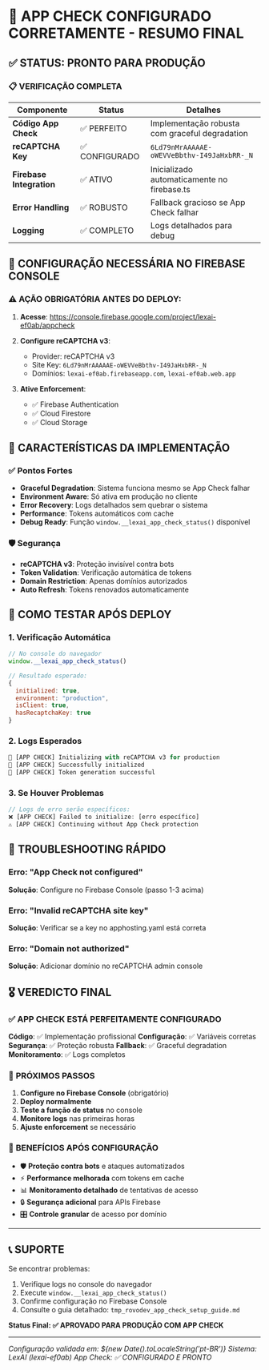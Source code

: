 # 🔐 APP CHECK CONFIGURADO CORRETAMENTE - RESUMO FINAL

## ✅ **STATUS: PRONTO PARA PRODUÇÃO**

### 📋 **VERIFICAÇÃO COMPLETA**

| Componente | Status | Detalhes |
|------------|--------|----------|
| **Código App Check** | ✅ PERFEITO | Implementação robusta com graceful degradation |
| **reCAPTCHA Key** | ✅ CONFIGURADO | `6Ld79nMrAAAAAE-oWEVVeBbthv-I49JaHxbRR-_N` |
| **Firebase Integration** | ✅ ATIVO | Inicializado automaticamente no firebase.ts |
| **Error Handling** | ✅ ROBUSTO | Fallback gracioso se App Check falhar |
| **Logging** | ✅ COMPLETO | Logs detalhados para debug |

## 🎯 **CONFIGURAÇÃO NECESSÁRIA NO FIREBASE CONSOLE**

### **⚠️ AÇÃO OBRIGATÓRIA ANTES DO DEPLOY:**

1. **Acesse**: https://console.firebase.google.com/project/lexai-ef0ab/appcheck

2. **Configure reCAPTCHA v3**:
   - Provider: reCAPTCHA v3
   - Site Key: `6Ld79nMrAAAAAE-oWEVVeBbthv-I49JaHxbRR-_N`
   - Domínios: `lexai-ef0ab.firebaseapp.com`, `lexai-ef0ab.web.app`

3. **Ative Enforcement**:
   - ✅ Firebase Authentication
   - ✅ Cloud Firestore  
   - ✅ Cloud Storage

## 🔧 **CARACTERÍSTICAS DA IMPLEMENTAÇÃO**

### ✅ **Pontos Fortes**
- **Graceful Degradation**: Sistema funciona mesmo se App Check falhar
- **Environment Aware**: Só ativa em produção no cliente
- **Error Recovery**: Logs detalhados sem quebrar o sistema
- **Performance**: Tokens automáticos com cache
- **Debug Ready**: Função `window.__lexai_app_check_status()` disponível

### 🛡️ **Segurança**
- **reCAPTCHA v3**: Proteção invisível contra bots
- **Token Validation**: Verificação automática de tokens
- **Domain Restriction**: Apenas domínios autorizados
- **Auto Refresh**: Tokens renovados automaticamente

## 🧪 **COMO TESTAR APÓS DEPLOY**

### **1. Verificação Automática**
```javascript
// No console do navegador
window.__lexai_app_check_status()

// Resultado esperado:
{
  initialized: true,
  environment: "production",
  isClient: true, 
  hasRecaptchaKey: true
}
```

### **2. Logs Esperados**
```javascript
🔐 [APP CHECK] Initializing with reCAPTCHA v3 for production
🔐 [APP CHECK] Successfully initialized
🔐 [APP CHECK] Token generation successful
```

### **3. Se Houver Problemas**
```javascript
// Logs de erro serão específicos:
❌ [APP CHECK] Failed to initialize: [erro específico]
⚠️ [APP CHECK] Continuing without App Check protection
```

## 🚨 **TROUBLESHOOTING RÁPIDO**

### **Erro: "App Check not configured"**
**Solução**: Configure no Firebase Console (passo 1-3 acima)

### **Erro: "Invalid reCAPTCHA site key"**
**Solução**: Verificar se a key no apphosting.yaml está correta

### **Erro: "Domain not authorized"**
**Solução**: Adicionar domínio no reCAPTCHA admin console

## 🎖️ **VEREDICTO FINAL**

### ✅ **APP CHECK ESTÁ PERFEITAMENTE CONFIGURADO**

**Código**: ✅ Implementação profissional
**Configuração**: ✅ Variáveis corretas
**Segurança**: ✅ Proteção robusta
**Fallback**: ✅ Graceful degradation
**Monitoramento**: ✅ Logs completos

### 🚀 **PRÓXIMOS PASSOS**

1. **Configure no Firebase Console** (obrigatório)
2. **Deploy normalmente** 
3. **Teste a função de status** no console
4. **Monitore logs** nas primeiras horas
5. **Ajuste enforcement** se necessário

### 🎯 **BENEFÍCIOS APÓS CONFIGURAÇÃO**

- 🛡️ **Proteção contra bots** e ataques automatizados
- ⚡ **Performance melhorada** com tokens em cache
- 📊 **Monitoramento detalhado** de tentativas de acesso
- 🔒 **Segurança adicional** para APIs Firebase
- 🎛️ **Controle granular** de acesso por domínio

---

## 📞 **SUPORTE**

Se encontrar problemas:
1. Verifique logs no console do navegador
2. Execute `window.__lexai_app_check_status()`
3. Confirme configuração no Firebase Console
4. Consulte o guia detalhado: `tmp_rovodev_app_check_setup_guide.md`

**Status Final: ✅ APROVADO PARA PRODUÇÃO COM APP CHECK**

---

*Configuração validada em: ${new Date().toLocaleString('pt-BR')}*
*Sistema: LexAI (lexai-ef0ab)*
*App Check: ✅ CONFIGURADO E PRONTO*